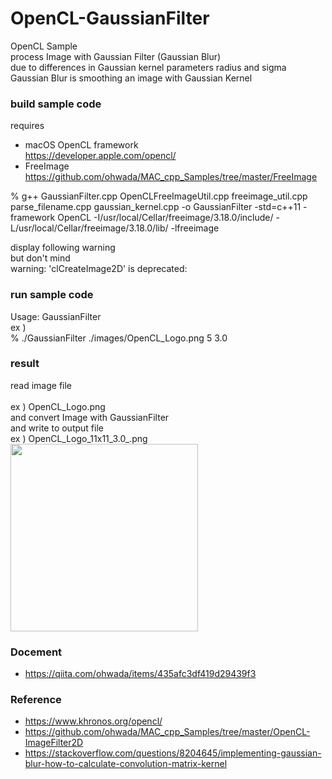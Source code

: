 OpenCL-GaussianFilter
===============

OpenCL Sample <br/>
process Image with Gaussian Filter (Gaussian Blur)  <br/>
due to differences in Gaussian kernel parameters radius and sigma <br/>
Gaussian Blur is  smoothing an image with Gaussian Kernel <br/>

### build sample code 
requires  <br/>
- macOS  OpenCL framework <br/>
https://developer.apple.com/opencl/ <br/>
- FreeImage <br/>
https://github.com/ohwada/MAC_cpp_Samples/tree/master/FreeImage <br/>

% g++ GaussianFilter.cpp OpenCLFreeImageUtil.cpp freeimage_util.cpp parse_filename.cpp gaussian_kernel.cpp -o GaussianFilter -std=c++11 -framework OpenCL -I/usr/local/Cellar/freeimage/3.18.0/include/ -L/usr/local/Cellar/freeimage/3.18.0/lib/ -lfreeimage <br/>

display following warning  <br/>
but don't mind <br/>
warning: 'clCreateImage2D' is deprecated:  <br/>

### run sample code 
Usage:  GaussianFilter  <inputImageFile> <radius> <sigma> <br/>
ex ) <br/>
% ./GaussianFilter  ./images/OpenCL_Logo.png 5 3.0 <br/>

### result 
read image file <br/>  
ex ) OpenCL_Logo.png <br/>
and convert Image with GaussianFilter <br/>
and write to output file  <br/>
 ex ) OpenCL_Logo_11x11_3.0_.png <br/>
<image src="https://raw.githubusercontent.com/ohwada/MAC_cpp_Samples/master/OpenCL-GaussianFilter/result/OpenCL_Logo_11x11_3.0_.png" width="300" /><br/>

### Docement
- https://qiita.com/ohwada/items/435afc3df419d29439f3

### Reference 
- https://www.khronos.org/opencl/
- https://github.com/ohwada/MAC_cpp_Samples/tree/master/OpenCL-ImageFilter2D
- https://stackoverflow.com/questions/8204645/implementing-gaussian-blur-how-to-calculate-convolution-matrix-kernel

